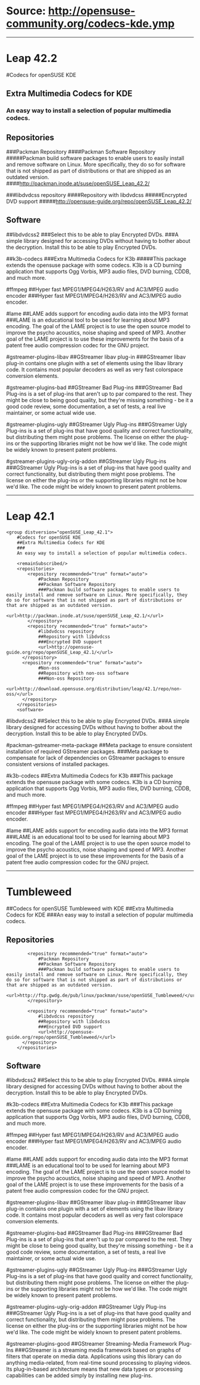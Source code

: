 # Source: http://opensuse-community.org/codecs-kde.ymp
---

# Leap 42.2

#Codecs for openSUSE KDE
## Extra Multimedia Codecs for KDE
### An easy way to install a selection of popular multimedia codecs.

## Repositories

###Packman Repository
####Packman Software Repository
#####Packman build software packages to enable users to easily install and remove software on Linux. More specifically, they do so for software that is not shipped as part of distributions or that are shipped as an outdated version.
####<url>http://packman.inode.at/suse/openSUSE_Leap_42.2/</url>

###libdvdcss repository
####Repository with libdvdcss
#####Encrypted DVD support
#####<url>http://opensuse-guide.org/repo/openSUSE_Leap_42.2/</url>


## Software

##libdvdcss2
###Select this to be able to play Encrypted DVDs.
###A simple library designed for accessing DVDs without having to bother about the decryption. Install this to be able to play Encrypted DVDs.

##k3b-codecs
###Extra Multimedia Codecs for K3b
#####This package extends the opensuse package with some codecs. K3b is a CD burning application that supports Ogg Vorbis, MP3 audio files, DVD burning, CDDB, and much more.


#ffmpeg
##Hyper fast MPEG1/MPEG4/H263/RV and AC3/MPEG audio encoder
###Hyper fast MPEG1/MPEG4/H263/RV and AC3/MPEG audio encoder.

#lame
##LAME adds support for encoding audio data into the MP3 format
###LAME is an educational tool to be used for learning about MP3 encoding.  The goal of the LAME project is to use the open source model to improve the psycho acoustics, noise shaping and speed of MP3.  Another goal of the LAME project is to use these improvements for the basis of a patent free audio compression codec for the GNU project.


#gstreamer-plugins-libav
##GStreamer libav plug-in
###GStreamer libav plug-in contains one plugin with a set of elements using the libav library code. It contains most popular decoders as well as very fast colorspace conversion elements.



#gstreamer-plugins-bad
##GStreamer Bad Plug-ins
###GStreamer Bad Plug-ins is a set of plug-ins that aren't up to par compared to the rest. They might be close to being good quality, but they're missing something - be it a good code review, some documentation, a set of tests, a real live maintainer, or some actual wide use.

#gstreamer-plugins-ugly
##GStreamer Ugly Plug-ins
###GStreamer Ugly Plug-ins is a set of plug-ins that have good quality and correct functionality, but distributing them might pose problems. The license on either the plug-ins or the supporting libraries might not be how we'd like. The code might be widely known to present patent problems.

#gstreamer-plugins-ugly-orig-addon
##GStreamer Ugly Plug-ins
###GStreamer Ugly Plug-ins is a set of plug-ins that have good quality and correct functionality, but distributing them might pose problems. The license on either the plug-ins or the supporting libraries might not be how we'd like. The code might be widely known to present patent problems.


---
# Leap 42.1
    <group distversion="openSUSE_Leap_42.1">
        #Codecs for openSUSE KDE
        ##Extra Multimedia Codecs for KDE
        ###
        An easy way to install a selection of popular multimedia codecs.

        <remainSubscribed/>
        <repositories>
            <repository recommended="true" format="auto">
                #Packman Repository
                ##Packman Software Repository
                ###Packman build software packages to enable users to easily install and remove software on Linux. More specifically, they do so for software that is not shipped as part of distributions or that are shipped as an outdated version.
                <url>http://packman.inode.at/suse/openSUSE_Leap_42.1/</url>
            </repository>
            <repository recommended="true" format="auto">
                #libdvdcss repository
                ##Repository with libdvdcss
                ###Encrypted DVD support
                <url>http://opensuse-guide.org/repo/openSUSE_Leap_42.1/</url>
	      </repository>
	      <repository recommended="true" format="auto">
                #Non-oss
                ##Repository with non-oss software
                ###Non-oss Repository
                <url>http://download.opensuse.org/distribution/leap/42.1/repo/non-oss/</url>
	      </repository>	      
        </repositories>
        <software>


#libdvdcss2
##Select this to be able to play Encrypted DVDs.
###A simple library designed for accessing DVDs without having to bother about the decryption. Install this to be able to play Encrypted DVDs.

#packman-gstreamer-meta-package
##Meta package to ensure consistent installation of required GStreamer packages.
###Meta package to compensate for lack of dependencies on GStreamer packages to ensure consistent versions of installed packages.

#k3b-codecs
##Extra Multimedia Codecs for K3b
###This package extends the opensuse package with some codecs. K3b is a CD burning application that supports Ogg Vorbis, MP3 audio files, DVD burning, CDDB, and much more.

#ffmpeg
##Hyper fast MPEG1/MPEG4/H263/RV and AC3/MPEG audio encoder
###Hyper fast MPEG1/MPEG4/H263/RV and AC3/MPEG audio encoder.

#lame
##LAME adds support for encoding audio data into the MP3 format
###LAME is an educational tool to be used for learning about MP3 encoding.  The goal of the LAME project is to use the open source model to improve the psycho acoustics, noise shaping and speed of MP3.  Another goal of the LAME project is to use these improvements for the basis of a patent free audio compression codec for the GNU project.

---
# Tumbleweed

##Codecs for openSUSE Tumbleweed with KDE
##Extra Multimedia Codecs for KDE
###An easy way to install a selection of popular multimedia codecs.

## Repositories
            <repository recommended="true" format="auto">
                #Packman Repository
                ##Packman Software Repository
                ###Packman build software packages to enable users to easily install and remove software on Linux. More specifically, they do so for software that is not shipped as part of distributions or that are shipped as an outdated version.
                <url>http://ftp.gwdg.de/pub/linux/packman/suse/openSUSE_Tumbleweed/</url>
            </repository>

            <repository recommended="true" format="auto">
                #libdvdcss repository
                ##Repository with libdvdcss
                ###Encrypted DVD support
                <url>http://opensuse-guide.org/repo/openSUSE_Tumbleweed/</url>
	      </repository>
        </repositories>


## Software

#libdvdcss2
##Select this to be able to play Encrypted DVDs.
###A simple library designed for accessing DVDs without having to bother about the decryption. Install this to be able to play Encrypted DVDs.


#k3b-codecs
##Extra Multimedia Codecs for K3b
###This package extends the opensuse package with some codecs. K3b is a CD burning application that supports Ogg Vorbis, MP3 audio files, DVD burning, CDDB, and much more.


#ffmpeg
##Hyper fast MPEG1/MPEG4/H263/RV and AC3/MPEG audio encoder
###Hyper fast MPEG1/MPEG4/H263/RV and AC3/MPEG audio encoder.

#lame
##LAME adds support for encoding audio data into the MP3 format
###LAME is an educational tool to be used for learning about MP3 encoding.  The goal of the LAME project is to use the open source model to improve the psycho acoustics, noise shaping and speed of MP3.  Another goal of the LAME project is to use these improvements for the basis of a patent free audio compression codec for the GNU project.

#gstreamer-plugins-libav
##GStreamer libav plug-in
###GStreamer libav plug-in contains one plugin with a set of elements using the libav library code. It contains most popular decoders as well as very fast colorspace conversion elements.

#gstreamer-plugins-bad
##GStreamer Bad Plug-ins
###GStreamer Bad Plug-ins is a set of plug-ins that aren't up to par compared to the rest. They might be close to being good quality, but they're missing something - be it a good code review, some documentation, a set of tests, a real live maintainer, or some actual wide use.

#gstreamer-plugins-ugly
##GStreamer Ugly Plug-ins
###GStreamer Ugly Plug-ins is a set of plug-ins that have good quality and correct functionality, but distributing them might pose problems. The license on either the plug-ins or the supporting libraries might not be how we'd like. The code might be widely known to present patent problems.

#gstreamer-plugins-ugly-orig-addon
##GStreamer Ugly Plug-ins
###GStreamer Ugly Plug-ins is a set of plug-ins that have good quality and correct functionality, but distributing them might pose problems. The license on either the plug-ins or the supporting libraries might not be how we'd like. The code might be widely known to present patent problems.

#gstreamer-plugins-good
##GStreamer Streaming-Media Framework Plug-Ins
###GStreamer is a streaming media framework based on graphs of filters that operate on media data. Applications using this library can do anything media-related, from real-time sound processing to playing videos. Its plug-in-based architecture means that new data types or processing capabilities can be added simply by installing new plug-ins.

